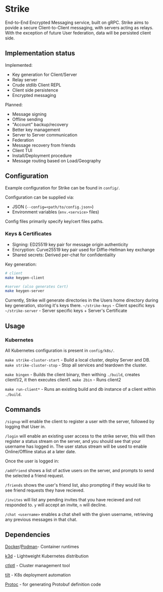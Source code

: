 # Strike
End-to-End Encrypted Messaging service, built on gRPC.
Strike aims to povide a secure Client-to-Client messaging, with servers acting as relays. With the exception of future User federation, data will be persisted client side.

## Implementation status

Implemented:
- Key generation for Client/Server
- Relay server
- Crude stdlib Client REPL
- Client side persistence
- Encrypted messaging

Planned:
- Message signing
- Offline sending
- "Account" backup/recovery
- Better key management
- Server to Server communication
- Federation
- Message recovery from friends
- Client TUI
- Install/Deployment procedure
- Message routing based on Load/Geography

## Configuration

Example configuration for Strike can be found in `config/`.

Configuration can be supplied via: 
- JSON (`--config=<path/to/config.json>`) 
- Environment variables (`env.<service>` files)

Config files primarily specify key/cert files paths.

### Keys & Certificates

- Signing: ED25519 key pair for message origin authenticity
- Encryption: Curve25519 key pair used for Diffie-Hellman key exchange
- Shared secrets: Derived per-chat for confidentiality

Key generation:

```sh
# client
make keygen-client

#server (also generates Cert)
make keygen-server
```

Currently, Strike will generate directories in the Users home directory during key generation, storing it's keys there.
`~/strike-keys` - Client specific keys
`~/strike-server` - Server specific keys + Server's Certificate

## Usage

### Kubernetes

All Kubernetes configuration is present in `config/k8s/`.

`make strike-cluster-start` - Build a local cluster, deploy Server and DB.
`make strike-cluster-stop` - Stop all services and teardown the cluster.

`make bingen` - Builds the client binary, then withing `./build`, creates client1/2, it then executes client1.
`make 2bin` - Runs client2

`make run-client*` - Runs an existing build and db instance of a client within `./build`.

## Commands

`/signup` will enable the client to register a user with the server, followed by logging that User in.

`/login` will enable an existing user access to the strike server, this will then register a status stream on the server, and you should see that your username has logged in. The user status stream will be used to enable Online/Offline status at a later date.

Once the user is logged in:

`/addfriend` shows a list of active users on the server, and prompts to send the selected a friend request.

`/friends` shows the user's friend list, also prompting if they would like to see friend requests they have recieved.

`/invites` will list any pending invites that you have recieved and not responded to. `y` will accept an invite, `n` will decline.

`/chat <username>` enables a chat shell with the given username, retrieving any previous messages in that chat.

## Dependencies
[Docker](https://www.docker.com)/[Podman](https://podman.io)- Container runtimes

[k3d](https://k3d.io) - Lightweight Kubernetes distribution

[ctlptl](https://github.com/tilt-dev/ctlptl) - Cluster management tool

[tilt](https://tilt.dev) - K8s deployment automation

[Protoc](https://grpc.io/docs/protoc-installation/) - for generating Protobuf definition code

